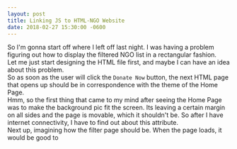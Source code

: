```yaml
---
layout: post
title: Linking JS to HTML-NGO Website
date: 2018-02-27 15:30:00 -0600
---
```


So I'm gonna start off where I left off last night. I was having a problem figuring out how to display the filtered NGO list in a rectangular fashion.  
Let me just start designing the HTML file first, and maybe I can have an idea about this problem.  
So as soon as the user will click the `Donate Now` button, the next HTML page that opens up should be in correspondence with the theme of the Home Page.  
Hmm, so the first thing that came to my mind after seeing the Home Page was to make the background pic fit the screen. Its leaving a certain margin on all sides and the page is
movable, which it shouldn't be. So after I have internet connectivity, I have to find out about this attribute.  
Next up, imagining how the filter page should be. When the page loads, it would be good to
